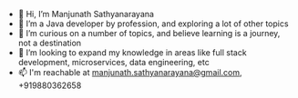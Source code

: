 - 👋 Hi, I’m Manjunath Sathyanarayana
- 👀 I’m a Java developer by profession, and exploring a lot of other topics
- 🌱 I’m curious on a number of topics, and believe learning is a journey, not a destination
- 💞️ I’m looking to expand my knowledge in areas like full stack development, microservices, data engineering, etc
- 📫 I'm reachable at manjunath.sathyanarayana@gmail.com, +919880362658

<!---
manjushandilya/manjushandilya is a ✨ special ✨ repository because its `README.md` (this file) appears on your GitHub profile.
You can click the Preview link to take a look at your changes.
--->

